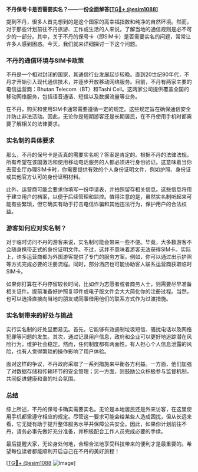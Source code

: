 **不丹保号卡是否需要实名？——一份全面解答[[TG💪+ @esim1088](https://t.me/s/esim1088)]**

提到不丹，很多人首先想到的是这个国家的高幸福指数和纯净的自然环境。然而，对于那些计划前往不丹旅游、工作或生活的人来说，了解当地的通信规则是必不可少的一部分。其中，关于不丹的保号卡（即SIM卡）是否需要实名的问题，常常让许多人感到困惑。今天，我们就来详细探讨一下这个问题。

### 不丹的通信环境与SIM卡政策

不丹是一个相对封闭的国家，其通信行业发展起步较晚。直到20世纪90年代，不丹才开始引入现代通信技术，并逐步开放移动网络服务。目前，不丹有两家主要的电信运营商：Bhutan Telecom（BT）和Tashi Cell。这两家公司提供覆盖全国的移动网络服务，包括语音通话、短信以及数据流量等业务。

在不丹，购买和使用SIM卡通常需要遵循一定的规定。这些规定旨在确保通信安全并防止非法活动。因此，无论你是短期游客还是长期居民，在不丹使用手机时都需要了解相关的法律要求。

### 实名制的具体要求

那么，不丹的保号卡是否真的需要实名呢？答案是肯定的。根据不丹的法律法规，所有希望在该国激活和使用移动电话服务的人都必须进行身份验证。这意味着当你去营业厅办理SIM卡时，你需要提供有效的个人身份证明文件，例如护照、身份证或其他官方认可的身份证明材料。

此外，运营商可能会要求你填写一份申请表，并拍照留存相关信息。这些信息将用于建立用户的档案，以便于后续管理和监控。值得注意的是，虽然实名制听起来可能有些繁琐，但它确实有助于打击电信诈骗和其他违法行为，保护用户的合法权益。

### 游客如何应对实名制？

对于临时访问不丹的游客来说，实名制可能会带来一些不便。毕竟，大多数游客不会随身携带正式的身份证明文件。不过，这并不意味着游客无法获得SIM卡。实际上，许多运营商都为外国游客提供了专门的服务方案。例如，你可以通过出示护照等方式完成必要的注册流程。同时，部分酒店也可能协助客人联系运营商获取临时SIM卡。

如果你打算在不丹停留较长时间，比如作为志愿者或者商务人士，则需要尽早准备相关证件。提前准备好护照复印件或电子版文件会大大简化你的注册过程。当然，也可以选择直接向当地的朋友或同事借用他们的联系方式作为过渡措施。

### 实名制带来的好处与挑战

实行实名制的好处显而易见。首先，它能够有效遏制垃圾短信、骚扰电话以及网络犯罪等问题的发生。其次，通过记录用户信息，政府和企业可以更好地追踪潜在风险行为，维护社会稳定。然而，任何制度都有两面性。有人担心个人信息泄露的风险，也有人觉得繁琐的操作影响了用户体验。

面对这样的争议，不丹政府采取了一系列措施来平衡各方利益。一方面，他们加强了对数据存储和传输环节的安全管理；另一方面，则鼓励公众积极参与监督机制，共同促进健康和谐的社会氛围。

### 总结

综上所述，不丹的保号卡确实需要实名。无论是本地居民还是外来访客，在这里使用手机都需遵守相应的规定。尽管这一要求可能会给某些人造成困扰，但从长远来看，它无疑有助于提升整体服务水平并保障公共安全。因此，如果你计划前往不丹，请务必事先做好充分准备，并积极配合工作人员完成必要的手续。

最后提醒大家，无论身处何地，合理合法地享受科技带来的便利才是最重要的。希望每位读者都能顺利开启自己在不丹的美好旅程！

[[TG💪+ @esim1088](https://t.me/s/esim1088) ![Image](https://i.postimg.cc/4NQfJmqS/Snipaste-2025-05-13-00-14-12.png)]